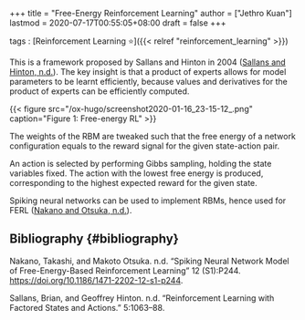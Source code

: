 +++
title = "Free-Energy Reinforcement Learning"
author = ["Jethro Kuan"]
lastmod = 2020-07-17T00:55:05+08:00
draft = false
+++

tags
: [Reinforcement Learning ⭐]({{< relref "reinforcement_learning" >}})

This is a framework proposed by Sallans and Hinton in 2004
([Sallans and Hinton, n.d.](#org3a91b95)). The key insight is that a product of experts
allows for model parameters to be learnt efficiently, because values
and derivatives for the product of experts can be efficiently computed.

{{< figure src="/ox-hugo/screenshot2020-01-16_23-15-12_.png" caption="Figure 1: Free-energy RL" >}}

The weights of the RBM are tweaked such that the free energy of a
network configuration equals to the reward signal for the given
state-action pair.

An action is selected by performing Gibbs sampling, holding the state
variables fixed. The action with the lowest free energy is produced,
corresponding to the highest expected reward for the given state.

Spiking neural networks can be used to implement RBMs, hence used for
FERL ([Nakano and Otsuka, n.d.](#org9495b3e)).

## Bibliography {#bibliography}

<a id="org9495b3e"></a>Nakano, Takashi, and Makoto Otsuka. n.d. “Spiking Neural Network Model of Free-Energy-Based Reinforcement Learning” 12 (S1):P244. <https://doi.org/10.1186/1471-2202-12-s1-p244>.

<a id="org3a91b95"></a>Sallans, Brian, and Geoffrey Hinton. n.d. “Reinforcement Learning with Factored States and Actions.” 5:1063–88.
